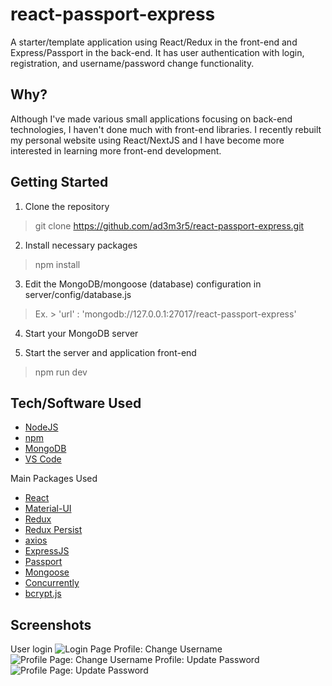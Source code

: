 
# react-passport-express
A starter/template application using React/Redux in the front-end and Express/Passport in the back-end. It has user authentication with login, registration, and username/password change functionality.

## Why?
Although I've made various small applications focusing on back-end technologies, I haven't done much with front-end libraries. I recently rebuilt my personal website using React/NextJS and I have become more interested in learning more front-end development.

## Getting Started

 1. Clone the repository

 > git clone https://github.com/ad3m3r5/react-passport-express.git

 2. Install necessary packages
 
>  npm install

3. Edit the MongoDB/mongoose (database) configuration in server/config/database.js

> Ex. > 'url' : 'mongodb://127.0.0.1:27017/react-passport-express'

 4. Start your MongoDB server

 5. Start the server and application front-end

>  npm run dev

## Tech/Software Used

 - [NodeJS](https://nodejs.org/en/)
 - [npm](https://www.npmjs.com/)
 - [MongoDB](https://www.mongodb.com/)
 - [VS Code](https://code.visualstudio.com/)

Main Packages Used

 - [React](https://reactjs.org/)
 - [Material-UI](https://material-ui.com/)
 - [Redux](https://redux.js.org/)
 - [Redux Persist](https://github.com/rt2zz/redux-persist)
 - [axios](https://github.com/axios/axios)
 - [ExpressJS](https://expressjs.com/)
 - [Passport](http://www.passportjs.org/)
 - [Mongoose](https://mongoosejs.com/)
 - [Concurrently](https://github.com/kimmobrunfeldt/concurrently)
 - [bcrypt.js](https://github.com/dcodeIO/bcrypt.js)

## Screenshots
User login
![Login Page](https://user-images.githubusercontent.com/11009228/73156045-73d24700-40aa-11ea-9e72-908925cb810b.png)
Profile: Change Username
![Profile Page: Change Username](https://user-images.githubusercontent.com/11009228/73156076-8cdaf800-40aa-11ea-944b-c8424acf1350.png)
Profile: Update Password
![Profile Page: Update Password](https://user-images.githubusercontent.com/11009228/73156113-aa0fc680-40aa-11ea-81e9-a884fa28213b.png)